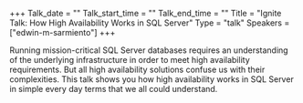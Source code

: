 +++
Talk_date = ""
Talk_start_time = ""
Talk_end_time = ""
Title = "Ignite Talk: How High Availability Works in SQL Server"
Type = "talk"
Speakers = ["edwin-m-sarmiento"]
+++

Running mission-critical SQL Server databases requires an understanding of the underlying infrastructure in order to meet high availability requirements. But all high availability solutions confuse us with their complexities. This talk shows you how high availability works in SQL Server in simple every day terms that we all could understand.
